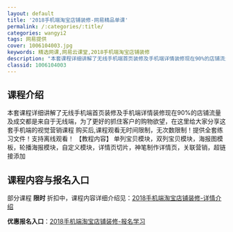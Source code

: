```yaml
---
layout: default
title: '2018手机端淘宝店铺装修-网易精品单课'
permalink: /:categories/:title/
categories: wangyi2
tags: 网易提供
cover: 1006104003.jpg
keywords: 精选网课,网易云课堂,2018手机端淘宝店铺装修
description: "本套课程详细讲解了无线手机端首页装修及手机端详情装修现在90%的店铺流量及成交都是来自于无线端，为了更好的抓住客户的购物欲望，在这里给大家分享这套手机端的视觉营销课程购买后,课程观看无时间限"
classid: 1006104003
---
```


## 课程介绍

本套课程详细讲解了无线手机端首页装修及手机端详情装修现在90%的店铺流量及成交都是来自于无线端，为了更好的抓住客户的购物欲望，在这里给大家分享这套手机端的视觉营销课程
购买后,课程观看无时间限制，无次数限制！提供全套练习文件！支持离线观看！
【教程内容】
单列宝贝模块，双列宝贝模块，海报图模板，轮播海报模块，自定义模块，详情页切片，神笔制作详情页，关联营销，超链接添加

## 课程内容与报名入口

部分课程 **限时** 折扣中，课程内容详细介绍见：[2018手机端淘宝店铺装修-详情介绍](https://study.163.com/course/introduction/1006104003.htm?share=1&shareId=1025206652&utm_campaign=share&utm_medium=iphoneShare&utm_source=&utm_u=1025206652)

**优惠报名入口**：[2018手机端淘宝店铺装修-报名学习](https://study.163.com/course/introduction/1006104003.htm?share=1&shareId=1025206652&utm_campaign=share&utm_medium=iphoneShare&utm_source=&utm_u=1025206652)

